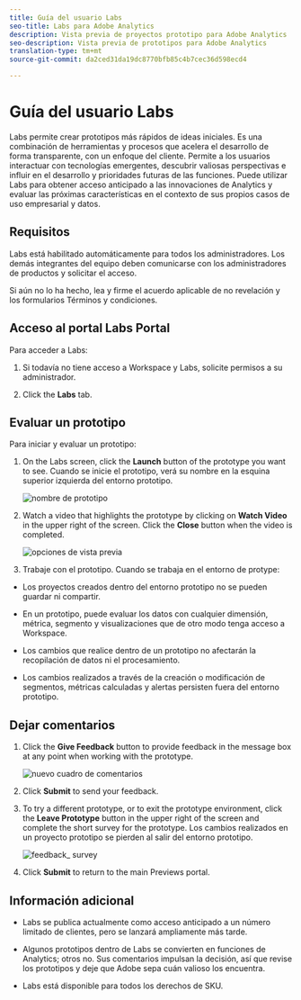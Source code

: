 ```yaml
---
title: Guía del usuario Labs
seo-title: Labs para Adobe Analytics
description: Vista previa de proyectos prototipo para Adobe Analytics
seo-description: Vista previa de prototipos para Adobe Analytics
translation-type: tm+mt
source-git-commit: da2ced31da19dc8770bfb85c4b7cec36d598ecd4

---
```




# Guía del usuario Labs

Labs permite crear prototipos más rápidos de ideas iniciales. Es una combinación de herramientas y procesos que acelera el desarrollo de forma transparente, con un enfoque del cliente. Permite a los usuarios interactuar con tecnologías emergentes, descubrir valiosas perspectivas e influir en el desarrollo y prioridades futuras de las funciones. Puede utilizar Labs para obtener acceso anticipado a las innovaciones de Analytics y evaluar las próximas características en el contexto de sus propios casos de uso empresarial y datos.

## Requisitos

Labs está habilitado automáticamente para todos los administradores. Los demás integrantes del equipo deben comunicarse con los administradores de productos y solicitar el acceso.

Si aún no lo ha hecho, lea y firme el acuerdo aplicable de no revelación y los formularios Términos y condiciones.

## Acceso al portal Labs Portal

Para acceder a Labs:

1. Si todavía no tiene acceso a Workspace y Labs, solicite permisos a su administrador.

1. Click the **Labs** tab.


## Evaluar un prototipo

Para iniciar y evaluar un prototipo:

1. On the Labs screen, click the **Launch** button of the prototype you want to see. Cuando se inicie el prototipo, verá su nombre en la esquina superior izquierda del entorno prototipo.

   ![nombre de prototipo](https://user-images.githubusercontent.com/29133525/58670566-c03b6c00-82fc-11e9-8b29-ee34260c4024.png)

1. Watch a video that highlights the prototype by clicking on **Watch Video** in the upper right of the screen. Click the **Close** button when the video is completed.

   ![opciones de vista previa](https://user-images.githubusercontent.com/29133525/58670261-a2213c00-82fb-11e9-88db-cc839c98fdab.png)

1. Trabaje con el prototipo. Cuando se trabaja en el entorno de protype:

* Los proyectos creados dentro del entorno prototipo no se pueden guardar ni compartir.

* En un prototipo, puede evaluar los datos con cualquier dimensión, métrica, segmento y visualizaciones que de otro modo tenga acceso a Workspace.

* Los cambios que realice dentro de un prototipo no afectarán la recopilación de datos ni el procesamiento.

* Los cambios realizados a través de la creación o modificación de segmentos, métricas calculadas y alertas persisten fuera del entorno prototipo.

## Dejar comentarios

1. Click the **Give Feedback** button to provide feedback in the message box at any point when working with the prototype.

   ![nuevo cuadro de comentarios](https://git.corp.adobe.com/storage/user/26539/files/d067e300-a95e-11e9-9208-74339dafe75e)


1. Click **Submit** to send your feedback.

1. To try a different prototype, or to exit the prototype environment, click the **Leave Prototype** button in the upper right of the screen and complete the short survey for the prototype. Los cambios realizados en un proyecto prototipo se pierden al salir del entorno prototipo.

   ![feedback_ survey](https://user-images.githubusercontent.com/29133525/58670404-2bd10980-82fc-11e9-8cae-0dfc9f9da6b7.png)

1. Click **Submit** to return to the main Previews portal.

## Información adicional

* Labs se publica actualmente como acceso anticipado a un número limitado de clientes, pero se lanzará ampliamente más tarde.

* Algunos prototipos dentro de Labs se convierten en funciones de Analytics; otros no. Sus comentarios impulsan la decisión, así que revise los prototipos y deje que Adobe sepa cuán valioso los encuentra.

* Labs está disponible para todos los derechos de SKU.
